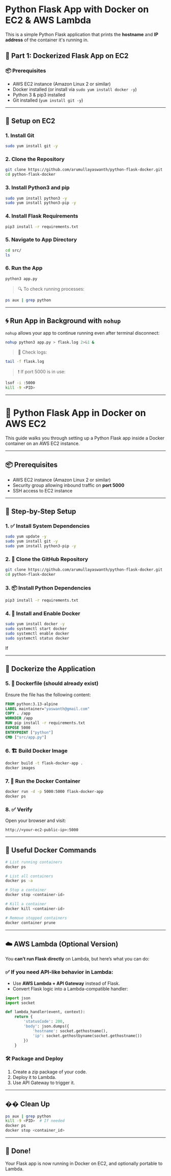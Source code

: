 # Python Flask App with Docker on EC2 & AWS Lambda 

This is a simple Python Flask application that prints the **hostname** and **IP address** of the container it's running in.

## 🐳 Part 1: Dockerized Flask App on EC2

### 📦 Prerequisites

* AWS EC2 instance (Amazon Linux 2 or similar)
* Docker installed (or install via `sudo yum install docker -y`)
* Python 3 & pip3 installed
* Git installed (`yum install git -y`)

---

## 🚀 Setup on EC2

### 1. Install Git

```bash
sudo yum install git -y
```

### 2. Clone the Repository

```bash
git clone https://github.com/arumullayaswanth/python-flask-docker.git
cd python-flask-docker
```

### 3. Install Python3 and pip

```bash
sudo yum install python3 -y
sudo yum install python3-pip -y
```

### 4. Install Flask Requirements

```bash
pip3 install -r requirements.txt
```

### 5. Navigate to App Directory

```bash
cd src/
ls
```

### 6. Run the App

```bash
python3 app.py
```

> 🔍 To check running processes:

```bash
ps aux | grep python
```

---

## 🌀 Run App in Background with `nohup`

`nohup` allows your app to continue running even after terminal disconnect:

```bash
nohup python3 app.py > flask.log 2>&1 &
```

> 💪 Check logs:

```bash
tail -f flask.log
```

> ❗ If port 5000 is in use:

```bash
lsof -i :5000
kill -9 <PID>
```

---
# 🚀 Python Flask App in Docker on AWS EC2

This guide walks you through setting up a Python Flask app inside a Docker container on an AWS EC2 instance.

---

## 📦 Prerequisites

* AWS EC2 instance (Amazon Linux 2 or similar)
* Security group allowing inbound traffic on **port 5000**
* SSH access to EC2 instance

---

## 🧰 Step-by-Step Setup

### 1. ✅ Install System Dependencies

```bash
sudo yum update -y
sudo yum install git -y
sudo yum install python3-pip -y
```

### 2. 🔄 Clone the GitHub Repository

```bash
git clone https://github.com/arumullayaswanth/python-flask-docker.git
cd python-flask-docker
```

### 3. 📦 Install Python Dependencies

```bash
pip3 install -r requirements.txt
```

### 4. 🐳 Install and Enable Docker

```bash
sudo yum install docker -y
sudo systemctl start docker
sudo systemctl enable docker
sudo systemctl status docker
```

If

---

## 🐋 Dockerize the Application

### 5. 📄 Dockerfile (should already exist)

Ensure the file has the following content:

```Dockerfile
FROM python:3.13-alpine
LABEL maintainer="yaswanth@gmail.com"
COPY . /app
WORKDIR /app
RUN pip install -r requirements.txt
EXPOSE 5000
ENTRYPOINT ["python"]
CMD ["src/app.py"]
```

### 6. 🏗️ Build Docker Image

```bash
docker build -t flask-docker-app .
docker images
```

### 7. 🚀 Run the Docker Container

```bash
docker run -d -p 5000:5000 flask-docker-app
docker ps
```

### 8. ✅ Verify

Open your browser and visit:

```
http://<your-ec2-public-ip>:5000
```

---

## 🧼 Useful Docker Commands

```bash
# List running containers
docker ps

# List all containers
docker ps -a

# Stop a container
docker stop <container-id>

# Kill a container
docker kill <container-id>

# Remove stopped containers
docker container prune
```

---

## ☁️ AWS Lambda (Optional Version)

You **can’t run Flask directly** on Lambda, but here’s what you can do:

### ✅ If you need API-like behavior in Lambda:

* Use **AWS Lambda + API Gateway** instead of Flask.
* Convert Flask logic into a Lambda-compatible handler:

```python
import json
import socket

def lambda_handler(event, context):
    return {
        'statusCode': 200,
        'body': json.dumps({
            'hostname': socket.gethostname(),
            'ip': socket.gethostbyname(socket.gethostname())
        })
    }
```

### 🛠️ Package and Deploy

1. Create a zip package of your code.
2. Deploy it to Lambda.
3. Use API Gateway to trigger it.

---

## �� Clean Up

```bash
ps aux | grep python
kill -9 <PID>  # If needed
docker ps
docker stop <container_id>
```

---

## 🙌 Done!

Your Flask app is now running in Docker on EC2, and optionally portable to Lambda.
